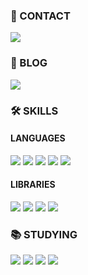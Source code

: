 ### 📧 CONTACT
<a href="mailto:hhj801@gmail.com"><img src="https://img.shields.io/badge/Gmail-d14836?style=flat&logo=Gmail&logoColor=white"/></a>

### 📖 BLOG
<a href="https://velog.io/@jaden_" target="_blank"><img src="https://img.shields.io/badge/velog-21C998?style=flat&logo=Vimeo&logoColor=white"/></a>

### 🛠 SKILLS
#### LANGUAGES
<p>
  <img src="https://img.shields.io/badge/Python-3776AB?style=flat&logo=Python&logoColor=white"/>
  <img src="https://img.shields.io/badge/C-A8B9CC?style=flat&logo=C&logoColor=black"/>
  <img src="https://img.shields.io/badge/C++-00599C?style=flat&logo=C%2B%2B&logoColor=white"/>
  <img src="https://img.shields.io/badge/Java-007396?style=flat&logo=Java&logoColor=white"/>
  <img src="https://img.shields.io/badge/Objective_C-000000?style=flat&logo=iOS&logoColor=white"/>
</p>

#### LIBRARIES
<p>
  <img src="https://img.shields.io/badge/BeautifulSoup-FF9436?style=flat&logo=Python&logoColor=white"/>
  <img src="https://img.shields.io/badge/requests-5AAEFF?style=flat&logo=Python&logoColor=white"/>
  <img src="https://img.shields.io/badge/NumPy-013243?style=flat&logo=Numpy&logoColor=white"/>
  <img src="https://img.shields.io/badge/pandas-150458?style=flat&logo=pandas&logoColor=white"/>
</p>

### 📚 STUDYING
<p>
  <img src="https://img.shields.io/badge/JavaScript-F7DF1E?style=flat&logo=JavaScript&logoColor=black"/>
  <img src="https://img.shields.io/badge/Node.js-339933?style=flat&logo=node.js&logoColor=white"/>
  <img src="https://img.shields.io/badge/MongoDB-47A248?style=flat&logo=MongoDB&logoColor=white"/>
  <img src="https://img.shields.io/badge/MySQL-4479A1?style=flat&logo=MySQL&logoColor=white"/>
</p>
